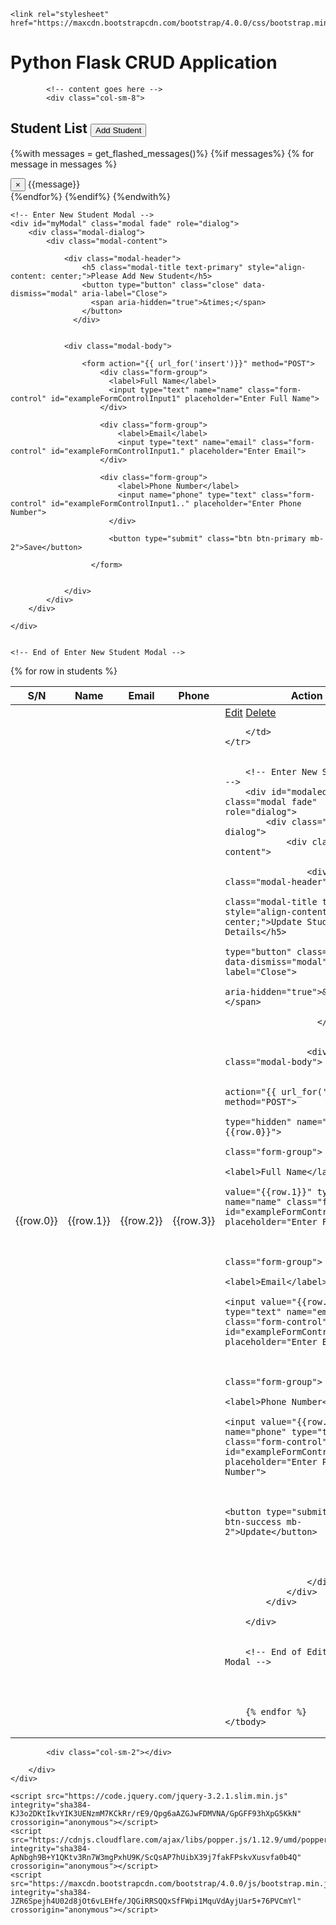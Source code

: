 <!DOCTYPE html>
<html lang="en">
<head>
    <meta charset="UTF-8">
    <meta http-equiv="X-UA-Compatible" content="IE=edge">
    <meta name="viewport" content="width=device-width, initial-scale=1.0">
    <title>TechSky</title>


    <link rel="stylesheet" href="https://maxcdn.bootstrapcdn.com/bootstrap/4.0.0/css/bootstrap.min.css">
</head>
<body>

<div class="container-fluid">
<h1 class="text-center alert alert-danger">Python Flask CRUD Application</h1>
        <div class="row">
            <div class="col-sm-2"></div>

            <!-- content goes here -->
            <div class="col-sm-8">
<h2 >Student List <button class="btn btn-primary float-right" data-toggle="modal" data-target="#myModal">Add Student</button></h2>

{%with messages = get_flashed_messages()%}
{%if messages%}
{% for message in messages %}
<div class="alert alert-success alert-dismissable" role="alert">
    <button type="button" class="close" data-dismiss="alert" aria-label="close">
        <span aria-hidden="true">&times;</span>
    </button>
    {{message}}
</div>
{%endfor%}
{%endif%}
{%endwith%}



    <!-- Enter New Student Modal -->
    <div id="myModal" class="modal fade" role="dialog">
        <div class="modal-dialog">
            <div class="modal-content">

                <div class="modal-header">
                    <h5 class="modal-title text-primary" style="align-content: center;">Please Add New Student</h5>
                    <button type="button" class="close" data-dismiss="modal" aria-label="Close">
                      <span aria-hidden="true">&times;</span>
                    </button>
                  </div>


                <div class="modal-body">

                    <form action="{{ url_for('insert')}}" method="POST">
                        <div class="form-group">
                          <label>Full Name</label>
                          <input type="text" name="name" class="form-control" id="exampleFormControlInput1" placeholder="Enter Full Name">
                        </div>

                        <div class="form-group">
                            <label>Email</label>
                            <input type="text" name="email" class="form-control" id="exampleFormControlInput1." placeholder="Enter Email">
                        </div>

                        <div class="form-group">
                            <label>Phone Number</label>
                            <input name="phone" type="text" class="form-control" id="exampleFormControlInput1.." placeholder="Enter Phone Number">
                          </div>

                          <button type="submit" class="btn btn-primary mb-2">Save</button>

                      </form>


                </div>
            </div>
        </div>

    </div>


    <!-- End of Enter New Student Modal -->




<table class="table table-hover">
    <thead>
        <tr>
            <th scope="col">S/N</th>
            <th scope="col">Name</th>
            <th scope="col">Email</th>
            <th scope="col">Phone</th>
            <th scope="col">Action</th>
        </tr>
    </thead>
    <tbody>
        {% for row in students %}
        <tr>
        <td>{{row.0}}</td>
        <td>{{row.1}}</td>
        <td>{{row.2}}</td>
        <td>{{row.3}}</td>
        <td>
            <a href="/update/{{row.0}}" class="btn btn-warning btn-sm" data-toggle="modal" data-target="#modaledit{{row.0}}">Edit</a>
            <a href="/delete/{{ row.0 }}" onclick="return confirm('Are Sure Want To Deleted ?')" class="btn btn-danger btn-sm">Delete</a>

        </td>
    </tr>


        <!-- Enter New Student Modal -->
        <div id="modaledit{{row.0}}" class="modal fade" role="dialog">
            <div class="modal-dialog">
                <div class="modal-content">

                    <div class="modal-header">
                        <h5 class="modal-title text-primary" style="align-content: center;">Update Student Details</h5>
                        <button type="button" class="close" data-dismiss="modal" aria-label="Close">
                          <span aria-hidden="true">&times;</span>
                        </button>
                      </div>


                    <div class="modal-body">

                        <form action="{{ url_for('update')}}" method="POST">
                            <input type="hidden" name="id" value="{{row.0}}">
                            <div class="form-group">
                              <label>Full Name</label>
                              <input value="{{row.1}}" type="text" name="name" class="form-control" id="exampleFormControlInput11" placeholder="Enter Full Name">
                            </div>

                            <div class="form-group">
                                <label>Email</label>
                                <input value="{{row.2}}" type="text" name="email" class="form-control" id="exampleFormControlInput11." placeholder="Enter Email">
                            </div>

                            <div class="form-group">
                                <label>Phone Number</label>
                                <input value="{{row.3}}" name="phone" type="text" class="form-control" id="exampleFormControlInput11.." placeholder="Enter Phone Number">
                              </div>

                              <button type="submit" class="btn btn-success mb-2">Update</button>

                          </form>


                    </div>
                </div>
            </div>

        </div>


        <!-- End of Edit Student Modal -->




        {% endfor %}
    </tbody>

</table>
            </div>
            <!-- Content ends here-->


            <div class="col-sm-2"></div>

        </div>
    </div>

 <script type="text/javascript" src="{{ url_for('static', filename='js/jquery-3.2.1.min.js') }}"></script>
    <script src="https://code.jquery.com/jquery-3.2.1.slim.min.js" integrity="sha384-KJ3o2DKtIkvYIK3UENzmM7KCkRr/rE9/Qpg6aAZGJwFDMVNA/GpGFF93hXpG5KkN" crossorigin="anonymous"></script>
    <script src="https://cdnjs.cloudflare.com/ajax/libs/popper.js/1.12.9/umd/popper.min.js" integrity="sha384-ApNbgh9B+Y1QKtv3Rn7W3mgPxhU9K/ScQsAP7hUibX39j7fakFPskvXusvfa0b4Q" crossorigin="anonymous"></script>
    <script src="https://maxcdn.bootstrapcdn.com/bootstrap/4.0.0/js/bootstrap.min.js" integrity="sha384-JZR6Spejh4U02d8jOt6vLEHfe/JQGiRRSQQxSfFWpi1MquVdAyjUar5+76PVCmYl" crossorigin="anonymous"></script>
</body>
</html>